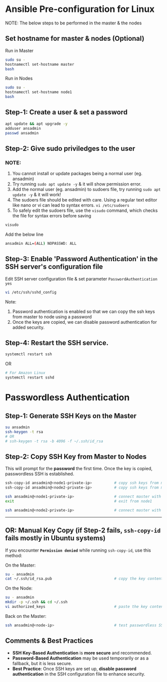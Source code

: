 # Ansible Pre-configuration for Linux
NOTE: The below steps to be performed in the master & the nodes

## Set hostname for master & nodes (Optional)
Run in Master
```sh
sudo su -
hostnamectl set-hostname master
bash
```

Run in Nodes
```sh
sudo su -
hostnamectl set-hostname node1
bash
```

## Step-1: Create a user & set a password
```sh
apt update && apt upgrade -y   
adduser ansadmin               
passwd ansadmin                
```

## Step-2: Give sudo priviledges to the user
### NOTE:
1. You cannot install or update packages being a normal user (eg. ansadmin)
2. Try running `sudo apt update -y` & it will show permission error.
3. Add the normal user (eg. ansadmin) to sudoers file, try running `sudo apt update -y` & it will work!
4. The sudoers file should be edited with care. Using a regular text editor like nano or vi can lead to syntax errors. `vi /etc/sudoers`
5. To safely edit the sudoers file, use the `visudo` command, which checks the file for syntax errors before saving

```sh
visudo
```

Add the below line
```sh
ansadmin ALL=(ALL) NOPASSWD: ALL
```

## Step-3: Enable 'Password Authentication' in the SSH server's configuration file 
Edit SSH server configuration file & set parameter `PasswordAuthentication yes`
```sh
vi /etc/ssh/sshd_config     
```

Note: 
1. Password authentication is enabled so that we can copy the ssh keys from master to node using a password
2. Once the keys are copied, we can disable password authentication for added security.

## Step-4: Restart the SSH service.
```sh
systemctl restart ssh         
```
OR
```sh
# For Amazon Linux
systemctl restart sshd         
```

# Passwordless Authentication
## Step-1: Generate SSH Keys on the Master 
```bash
su ansadmin
ssh-keygen -t rsa
# OR
# ssh-keygen -t rsa -b 4096 -f ~/.ssh/id_rsa
````

## Step-2: Copy SSH Key from Master to Nodes

This will prompt for the **password** the first time. Once the key is copied, passwordless SSH is established.

```bash
ssh-copy-id ansadmin@<node1-private-ip>          # copy ssh keys from master to node1  
ssh-copy-id ansadmin@<node2-private-ip>          # copy ssh keys from master to node2

ssh ansadmin@<node1-private-ip>                  # connect master with node1
exit                                             # exit from node1

ssh ansadmin@<node2-private-ip>                  # connect master with node2
```

---

## OR: Manual Key Copy (if Step-2 fails, `ssh-copy-id` fails mostly in Ubuntu systems)

If you encounter **`Permission denied`** while running `ssh-copy-id`, use this method:

On the Master:
```bash
su - ansadmin
cat ~/.ssh/id_rsa.pub                            # copy the key content
```

On the Node:
```bash
su - ansadmin
mkdir -p ~/.ssh && cd ~/.ssh
vi authorized_keys                               # paste the key content copied from master
```

Back on the Master:
```bash
ssh ansadmin@<node-ip>                           # test passwordless SSH
```

## Comments & Best Practices

* **SSH Key-Based Authentication** is **more secure** and recommended.
* **Password-Based Authentication** may be used temporarily or as a fallback, but it is less secure.
* **Best Practice**: Once SSH keys are set up, **disable password authentication** in the SSH configuration file to enhance security.
